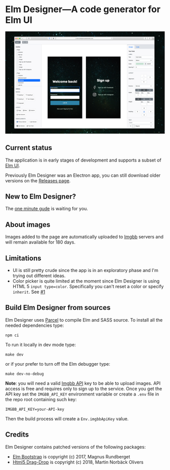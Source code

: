 # Elm Designer—A code generator for Elm UI

![Elm Designer interface](./assets/screenshot.jpg)

## Current status

The application is in early stages of development and supports a subset of [Elm UI][elmui].

Previously Elm Designer was an Electron app, you can still download older versions on the [Releases page][r].

## New to Elm Designer? 

The [one minute gude][guide] is waiting for you.

## About images

Images added to the page are automatically uploaded to [Imgbb][imgbb] servers and will remain available for 180 days.  

## Limitations

- UI is still pretty crude since the app is in an exploratory phase and I'm trying out different ideas.
- Color picker is quite limited at the moment since Elm Designer is using HTML 5 `input type=color`. Specifically you can't reset a color or specify `inherit`. See [#1][issue1]

## Build Elm Designer from sources

Elm Designer uses [Parcel][2] to compile Elm and SASS source. To install all the needed dependencies type:

    npm ci 

To run it locally in dev mode type:

    make dev

or if your prefer to turn off the Elm debugger type:

    make dev-no-debug

**Note**: you will need a valid [Imgbb API][api] key to be able to upload images. API access is free and requires only to sign up to the service. Once you get the API key set the `IMGBB_API_KEY` environment variable or create a `.env` file in the repo root containing such key:

    IMGBB_API_KEY=your-API-key

Then the build process will create a `Env.imgbbApiKey` value.

## Credits

Elm Designer contains patched versions of the following packages:

* [Elm Bootstrap][eb] is copyright (c) 2017, Magnus Rundberget  
* [Html5 Drag-Drop][hdd] is copyright (c) 2018, Martin Norbäck Olivers 
  
[2]: https://parceljs.org
[d]: https://github.com/passiomatic/elm-designer/releases/tag/v0.3.0
[issue1]: https://github.com/passiomatic/elm-designer/issues/1 
[elmui]: https://github.com/mdgriffith/elm-ui
[r]: https://github.com/passiomatic/elm-designer/releases
[api]: https://api.imgbb.com
[imgbb]: https://imgbb.com
[guide]: ./Guide.md
[eb]: https://github.com/rundis/elm-bootstrap
[hdd]: https://github.com/norpan/elm-html5-drag-drop